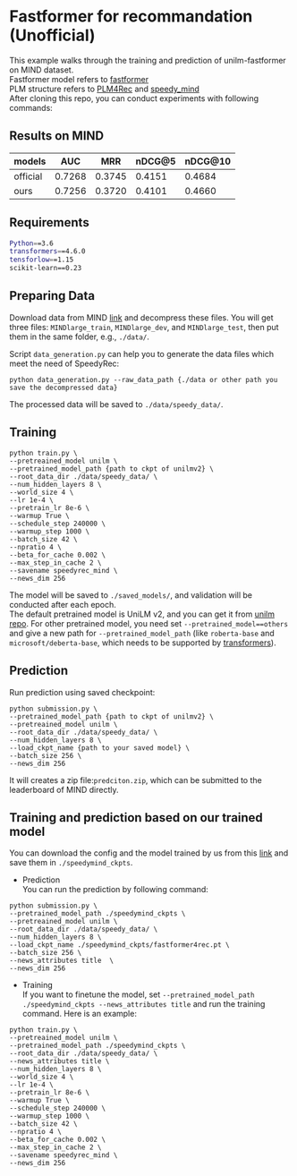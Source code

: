# Fastformer for recommandation (Unofficial)
This example walks through the training and prediction of unilm-fastformer on MIND dataset. <br> 
Fastformer model refers to [fastformer](https://github.com/wuch15/Fastformer) <br>
PLM structure refers to [PLM4Rec](https://github.com/wuch15/PLM4NewsRec) and [speedy_mind](https://github.com/microsoft/SpeedyRec/tree/main/speedy_mind)<br>
After cloning this repo, you can conduct experiments with following commands:

## Results on MIND
| models   | AUC    | MRR    | nDCG@5 | nDCG@10 |
|----------|--------|--------|--------|---------|
| official | 0.7268 | 0.3745 | 0.4151 | 0.4684  |
| ours     | 0.7256 | 0.3720 | 0.4101 | 0.4660  |


## Requirements
```bash
Python==3.6
transformers==4.6.0
tensforlow==1.15
scikit-learn==0.23
```

## Preparing Data
Download data from MIND [link](https://msnews.github.io/) and decompress these files. You will get three files:
`MINDlarge_train`, `MINDlarge_dev`, and `MINDlarge_test`, then put them in the same folder, e.g., `./data/`. 

Script `data_generation.py` can help you to generate the data files which meet the need of SpeedyRec:
```
python data_generation.py --raw_data_path {./data or other path you save the decompressed data}
```
The processed data will be saved to `./data/speedy_data/`.

## Training 
```
python train.py \
--pretreained_model unilm \
--pretrained_model_path {path to ckpt of unilmv2} \
--root_data_dir ./data/speedy_data/ \
--num_hidden_layers 8 \
--world_size 4 \
--lr 1e-4 \
--pretrain_lr 8e-6 \
--warmup True \
--schedule_step 240000 \
--warmup_step 1000 \
--batch_size 42 \
--npratio 4 \
--beta_for_cache 0.002 \
--max_step_in_cache 2 \
--savename speedyrec_mind \
--news_dim 256
```
The model will be saved to `./saved_models/`, and validation will be conducted after each epoch.   
The default pretrained model is UniLM v2, and you can get it from [unilm repo](https://github.com/microsoft/unilm). For other pretrained model, you need set `--pretrained_model==others` and give a new path for `--pretrained_model_path`
(like `roberta-base` and `microsoft/deberta-base`, which needs to be supported by [transformers](https://huggingface.co/transformers/model_doc/auto.html?highlight=automodel#transformers.AutoModel)).



## Prediction
Run prediction using saved checkpoint:
```
python submission.py \
--pretrained_model_path {path to ckpt of unilmv2} \
--pretreained_model unilm \
--root_data_dir ./data/speedy_data/ \
--num_hidden_layers 8 \
--load_ckpt_name {path to your saved model} \
--batch_size 256 \
--news_dim 256
```
It will creates a zip file:`predciton.zip`, which can be submitted to the leaderboard of MIND directly.  

## Training and prediction based on our trained model 
You can download the config and the model trained by us from this [link](https://rec.ustc.edu.cn/share/2d76b930-3955-11ed-af65-11758bdcd0e4) and save them in `./speedymind_ckpts`.  
- Prediction  
You can run the prediction by following command:
```
python submission.py \
--pretrained_model_path ./speedymind_ckpts \
--pretreained_model unilm \
--root_data_dir ./data/speedy_data/ \
--num_hidden_layers 8 \
--load_ckpt_name ./speedymind_ckpts/fastformer4rec.pt \
--batch_size 256 \
--news_attributes title  \
--news_dim 256
```

- Training  
If you want to finetune the model, set `--pretrained_model_path ./speedymind_ckpts --news_attributes title` and run the training command. Here is an example: 
```
python train.py \
--pretreained_model unilm \
--pretrained_model_path ./speedymind_ckpts \
--root_data_dir ./data/speedy_data/ \
--news_attributes title \
--num_hidden_layers 8 \
--world_size 4 \
--lr 1e-4 \
--pretrain_lr 8e-6 \
--warmup True \
--schedule_step 240000 \
--warmup_step 1000 \
--batch_size 42 \
--npratio 4 \
--beta_for_cache 0.002 \
--max_step_in_cache 2 \
--savename speedyrec_mind \
--news_dim 256
```